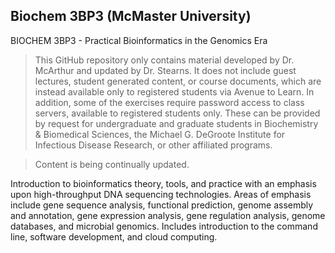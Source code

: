 ## Biochem 3BP3 (McMaster University) 

BIOCHEM 3BP3 - Practical Bioinformatics in the Genomics Era

> This GitHub repository only contains material developed by Dr. McArthur and updated by Dr. Stearns. It does not include guest lectures, student generated content, or course documents, which are instead available only to registered students via Avenue to Learn. In addition, some of the exercises require password access to class servers, available to registered students only. These can be provided by request for undergraduate and graduate students in Biochemistry & Biomedical Sciences, the Michael G. DeGroote Institute for Infectious Disease Research, or other affiliated programs. 

> Content is being continually updated.

Introduction to bioinformatics theory, tools, and practice with an emphasis upon high-throughput DNA sequencing technologies. Areas of emphasis include gene sequence analysis, functional prediction, genome assembly and annotation, gene expression analysis, gene regulation analysis, genome databases, and microbial genomics. Includes introduction to the command line, software development, and cloud computing.



